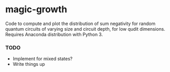 # magic-growth

Code to compute and plot the distribution of sum negativity for random quantum circuits of varying size and circuit depth, for low qudit dimensions. Requires Anaconda distribution with Python 3.

### TODO

- Implement for mixed states?
- Write things up
